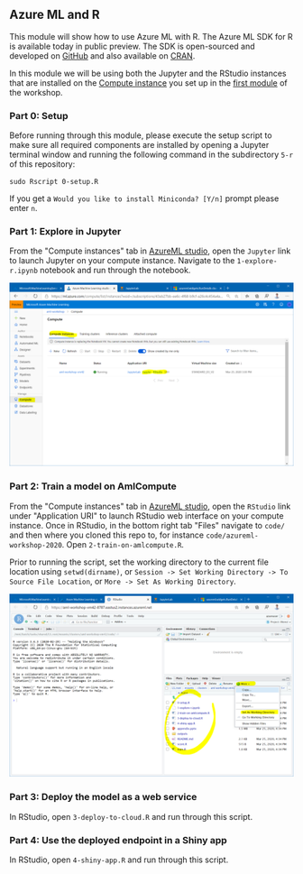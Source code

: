 ## Azure ML and R

This module will show how to use Azure ML with R. The Azure ML SDK for R is available today in public preview. The SDK is open-sourced and developed on [GitHub](https://github.com/Azure/azureml-sdk-for-r) and also available on [CRAN](https://cran.r-project.org/web/packages/azuremlsdk/index.html).

In this module we will be using both the Jupyter and the RStudio instances that are installed on the [Compute instance](https://docs.microsoft.com/en-us/azure/machine-learning/concept-compute-instance) you set up in the [first module](../1-workspace-concepts/1-setup-compute.md) of the workshop.

### Part 0: Setup

Before running through this module, please execute the setup script to make sure all required components are installed by opening a Jupyter terminal window and running the following command in the subdirectory `5-r` of this repository:

```
sudo Rscript 0-setup.R
```

If you get a `Would you like to install Miniconda? [Y/n]` prompt please enter `n`.

### Part 1: Explore in Jupyter

From the "Compute instances" tab in [AzureML studio](ml.azure.com), open the `Jupyter` link to launch Jupyter on your compute instance. Navigate to the `1-explore-r.ipynb` notebook and run through the notebook.

![](images/studio_link.png)

### Part 2: Train a model on AmlCompute

From the "Compute instances" tab in [AzureML studio](ml.azure.com), open the `RStudio` link under "Application URI" to launch RStudio web interface on your compute instance. Once in RStudio, in the bottom right tab "Files" navigate to `code/` and then where you cloned this repo to, for instance `code/azureml-workshop-2020`. Open `2-train-on-amlcompute.R`.

Prior to running the script, set the working directory to the current file location using `setwd(dirname)`, or `Session -> Set Working Directory -> To Source File Location`, or `More -> Set As Working Directory`.

![](images/rstudio.png)

### Part 3: Deploy the model as a web service

In RStudio, open `3-deploy-to-cloud.R` and run through this script.

### Part 4: Use the deployed endpoint in a Shiny app

In RStudio, open `4-shiny-app.R` and run through this script.
